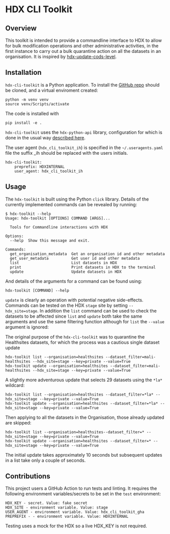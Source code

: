 # HDX CLI Toolkit

## Overview

This toolkit is intended to provide a commandline interface to HDX to allow for bulk modification operations and other administrative activities, in the first instance to carry out a bulk quarantine action on all the datasets in an organisation. It is inspired by [hdx-update-cods-level](https://github.com/b-j-mills/hdx-update-cods-level/tree/main).

## Installation
`hdx-cli-toolkit` is a Python application. To install the [GitHub repo](https://github.com/OCHA-DAP/hdx-cli-toolkit) should be cloned, and a virtual enviroment created:

```shell
python -m venv venv
source venv/Scripts/activate
```

The code is installed with

```shell
pip install -e .
```

`hdx-cli-toolkit` uses the `hdx-python-api` library, configuration for which is done in the usual way [described here](https://hdx-python-api.readthedocs.io/en/latest/). 

The user agent (`hdx_cli_toolkit_ih`) is specified in the `~/.useragents.yaml` file the suffix _ih should be replaced with the users initials.
```
hdx-cli-toolkit:
    preprefix: HDXINTERNAL
    user_agent: hdx_cli_toolkit_ih
```


## Usage

The `hdx-toolkit` is built using the Python `click` library. Details of the currently implemented commands can be revealed by running:

```
$ hdx-toolkit --help
Usage: hdx-toolkit [OPTIONS] COMMAND [ARGS]...

  Tools for Commandline interactions with HDX

Options:
  --help  Show this message and exit.

Commands:
  get_organisation_metadata  Get an organisation id and other metadata
  get_user_metadata          Get user id and other metadata
  list                       List datasets in HDX
  print                      Print datasets in HDX to the terminal
  update                     Update datasets in HDX
```


And details of the arguments for a command can be found using:

```
hdx-toolkit [COMMAND] --help
```

`update` is clearly an operation with potential negative side-effects. Commands can be tested on the HDX `stage` site by setting `--hdx_site=stage`. In addition the `list` command can be used to check the datasets to be affected since `list` and `update` both take the same arguments and use the same filtering function although for `list` the `--value` argument is ignored:

The original purpose of the `hdx-cli-toolkit` was to quarantine the Healthsites datasets, for which the process was a cautious single dataset update
```shell
hdx-toolkit list --organisation=healthsites --dataset_filter=mali-healthsites --hdx_site=stage --key=private --value=True
hdx-toolkit update --organisation=healthsites --dataset_filter=mali-healthsites --hdx_site=stage --key=private --value=True
```

A slightly more adventurous update that selects 29 datasets using the `*la*` wildcard:

```shell
hdx-toolkit list --organisation=healthsites --dataset_filter=*la* --hdx_site=stage --key=private --value=True
hdx-toolkit update --organisation=healthsites --dataset_filter=*la* --hdx_site=stage --key=private --value=True
```

Then applying to all the datasets in the Organisation, those already updated are skipped:

```shell
hdx-toolkit list --organisation=healthsites--dataset_filter=* --hdx_site=stage --key=private --value=True
hdx-toolkit update --organisation=healthsites --dataset_filter=* --hdx_site=stage --key=private --value=True
```
The initial update takes approximately 10 seconds but subsequent updates in a list take only a couple of seconds.

## Contributions

This project users a GitHub Action to run tests and linting. It requires the following environment variables/secrets to be set in the `test` environment:

```
HDX_KEY - secret. Value: fake secret
HDX_SITE - environment variable. Value: stage
USER_AGENT - environment variable. Value: hdx_cli_toolkit_gha
PREPREFIX - - environment variable. Value: HDXINTERNAL
```

Testing uses a mock for the HDX so a live HDX_KEY is not required.



